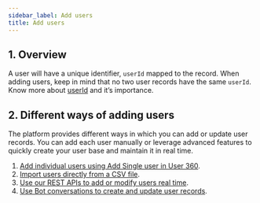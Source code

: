 ```yaml
---
sidebar_label: Add users
title: Add users
---
```


## 1. Overview
A user will have a unique identifier, `userId` mapped to the record. When adding users, keep in mind that no two user records  have the same `userId`. Know more about [userId](/docs/platform_concepts/engagement/cdp/user_data/user_properties#13-user-id-userid-as-a-property) and it’s importance.


<!--

### 1.1 User types
Users are categorised into two types on basis of the availability of their data in our system:


#### 1. Unidentified users

Users who are not registered or whose `userId` is not added in Yellow.ai.	

An unidentified user is an individual whose `userId` is not captured in our system. For a new user on a channel, when a user property other than `userId` is captured, a record is created in User 360.

For example, the moment name is captured, a record is created in User 360 and maps the ongoing session to the record.

<img src="https://i.imgur.com/k35p40f.png" width="80%"/>

:::info
**userId** is also available as a property under **User Properties** of  **Studio** > **Build**.
:::

#### 2. Identified users 

These are registered users whose [userId](/docs/platform_concepts/engagement/cdp/user_data/user_properties#13-user-id-userid-as-a-property) is added in Yellow.ai. A record is created for each identified user in the users table. Any update made to the identified user through builder will show up in User 360.

You can update only identified users' data. Any data captured for Identified users is automatically updated in the Users table.

The session mapping changes when an existing `userId` is provided.

For the session mentioned in the previous section, if the `userId` is `john@yellow.ai` which does not exist in User 360, the `userId` of the session will be updated without changing the mapping.

<img src="https://secure-res.craft.do/v2/WvXLj9MBoxwsE1JhYdg5yCRjnyWs6uzQFF5i9xuHdDFzqh7sYqt3Rxr7pB68h7BeZhVVPU5iyTT9SaFto6iN7CoxM68rVUsJbhVTgb947xypNtqo1s3MWEsC8zCsa12quWXVsHx46LoJ3jLpN3CfqDCovop7ENkfwyCyDNpCEmPPvqik9YTHqNrwLrkfHqktxjo6ZD3VhoYdAxbup34V4gUQw5o2mPL8n6jDYhorDfBmqwY5ENzPrwdsSvn6L7Cw2e7MVh8QTgLDEYNmFa5Y24Fg6439hMqU1YtvuGk9Ag8B2cNj72/Image.jpg" width="80%"/>

  

If the `userId` (say, adam@yellow.ai) already exists, the current session will be mapped to the existing record and it’s properties will be refreshed with the values available in the record.

<img src="https://secure-res.craft.do/v2/WvXLj9MBoxwsE1JhYdg5yCRjnyWs6uzQFF5i9xuHdDFzqh7sYqt3Rxr7pB68h7BeZhVVPU5iyTT9SaFto6iN7CoxM68rVUsJbhVTgb947xypNtqo1s3MWEsC8zCsa12quWXVsHx46LoJ3jLpN3CfqDCowLVqsYQnENyjT2hddNejsC5xzh2MmP8AiEK2sEJWGVSYLjEWVAdBsgevad1WU5xQjGBf78caLXZxsRmLX8Y6MDasCCPp4MBV1Bpu6Go8jJA9gsNscVBiMgCWHL222hHxL7p8N2PKsvheEqwV9AWKGyrDDJ/Image.jpg" width="80%"/>

 #### Example of how records are created/updated based on the availability of userId

 The following example shows how the details are mapped based on the `userId` availability.
  
 **Unidentified record**

userId | firstName | whatsAppOptin | deviceToken | Tag
------- | ------------ | ------------ | -------- | ----
- | Jim | Yes | (123,456) | (t1,t3)


**Identified record**

  userId | firstName | whatsAppOptin | deviceToken | Tag
------- | ---------- | ---------- | -------- | -------
jim@example.com | Jim | - | 789 | (t1,t2)
  

**Result record**

userId | firstName | whatsAppOptin | deviceToken | Tag
----- | -------- | -------- | ------------- | -------
jim@example.com | Jim | Yes | (123,456,789) | (t1,t2,t3)





### 1.2 Behaviour of two records when userId matches

When you add a user a `userId` that already exists in the users table, a conflict arises between the old record and the new record. The new record is merged into the old record in the following manner:

- Existing values of the user will be updated with the new record values.
- Properties not provided for the new record, will be retained for the older record.

Here is an example for better understanding:

#### Old user record

| userId | firstName | email             | phone        | tags      |
|--------|-----------|-------------------|--------------|-----------|
|    123 | Sarthak   | sarthak@example.ai | 919999999999 | tag1,tag2 |

#### New user record

| userId | firstName | email | phone        | tags      |
|--------|-----------|-------|--------------|-----------|
|    123 |           |       | 918888888888 | tag3,tag4 |


#### Merged record

| userId | firstName | email             | phone        | tags      |
|--------|-----------|-------------------|--------------|-----------|
|    123 | Sarthak   | sarthak@example.com | 918888888888 | tag3,tag4 |

:::note
Sometimes you might notice that the exact number of records you imported through CSV won't show up in the users table. This could be because some of the records being imported were merged with existing records.
:::

***

-->

## 2. Different ways of adding users

The platform provides different ways in which you can add or update user records. You can add each user manually or leverage advanced features to quickly create your user base and maintain it in real time.

1. [Add individual users using Add Single user in User 360](/docs/platform_concepts/engagement/cdp/user_data/add_users).
2. [Import users directly from a CSV file](/docs/platform_concepts/engagement/cdp/user_data/import_users).
3. [Use our REST APIs to add or modify users real time](/docs/platform_concepts/engagement/cdp/enriching_user_profiles/send_user_data_event_rest_api).
4. [Use Bot conversations to create and update user records](/docs/platform_concepts/engagement/cdp/user_data/store_conv_data).




